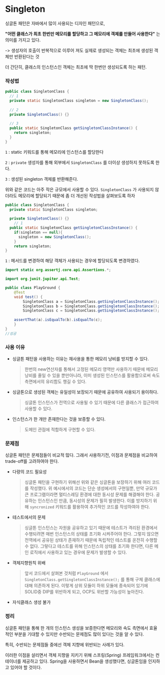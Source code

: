 # Singleton

싱글톤 패턴은 자바에서 많이 사용되는 디자인 패턴으로,

**"어떤 클래스가 최초 한번만 메모리를 할당하고 그 메모리에 객체를 만들어 사용한다"** 는 의미를 가지고 있다.

-> 생성자의 호출이 반복적으로 이루어 져도 실제로 생성되는 객체는 최초에 생성된 객체만 반환된다는 것

더 간단히, 클래스의 인스턴스인 객체는 최초에 딱 한번만 생성되도록 하는 패턴.



### 작성법

```java
public class SingletonClass {
  // 1
  private static SingletonClass singleton = new SingletonClass();
  
  // 2
  private SingletonClass() {}
  
  // 3
  public static SingletonClass getSingletonClassInstance() {
    return singleton;
  }
}
```

`1` : static 키워드를 통해 메모리에 인스턴스를 할당한다 

`2` : `private` 생성자를 통해 외부에서 `SingletonClass` 를 더이상 생성하지 못하도록 한다.

`3` : 생성된 singleton 객체를 반환해준다.

위와 같은 코드는 아주 작은 규모에서 사용할 수 있다.
`SingletonClass` 가 사용되지 않더라도 메모리에 할당되기 때문에 좀 더 개선된 작성법을 살펴보도록 하자



```java
public class SingletonClass {
  private static SingletonClass singleton;
  
  private SingletonClass() {}  
 	// 1
  public static SingletonClass getSingletonClassInstance() {
    if(singleton == null){
      singleton = new SingletonClass();
    }
    return singleton;
}
```

`1` : 메서드를 변경하여 해당 객체가 사용되는 경우에 할당되도록 변경하였다.

```java
import static org.assertj.core.api.Assertions.*;

import org.junit.jupiter.api.Test;

public class PlayGround {
	@Test
	void test() {
		SingletonClass a = SingletonClass.getSingletonClassInstance();
		SingletonClass b = SingletonClass.getSingletonClassInstance();
		SingletonClass c = SingletonClass.getSingletonClassInstance();
		
    assertThat(a).isEqualTo(b).isEqualTo(c);
	}
}
//성공
```





### 사용 이유

- 싱글톤 패턴을 사용하는 이유는 재사용을 통한 메모리 낭비를 방지할 수 있다.

  >한번의 new연산자를 통해서 고정된 메모리 영역만 사용하기 때문에 메모리 낭비를 줄일 수 있을 뿐만아니라, 이미 생성된 인스턴스를 활용함으로써 속도 측면에서의 유리함도 챙길 수 있다.

  

- 싱글톤으로 생성된 객체는 유일성이 보장되기 때문에 공유하여 사용되기 용이하다.

  > 싱글톤 인스턴스가 전역으로 사용될 수 있기 때문에 다른 클래스가 접근하여 사용할 수 있다.

- 인스턴스가 한 개만 존재한다는 것을 보증할 수 있다.

  > 도메인 관점에 적합하게 구현할 수 있다.



### 문제점

싱글톤 패턴은 문제점들이 비교적 많다. 그래서 사용하기전, 이점과 문제점을 비교하여 trade-off를 고려하여야 한다.

- 다량의 코드 필요성

  >싱글톤 패턴을 구현하기 위해선 위와 같은 싱글톤을 보장하기 위해 여러 코드를 작성했다. 위 예시에서의 코드는 단순 생성에서의 구현일뿐, 만약 규모가 큰 프로그램이라면 멀티스레딩 환경에 대한 동시성 문제를 해결해야 한다. 공유하는 인스턴스인 만큼, 동시성의 문제가 필히 발생한다. 이를 방지하기 위해 `syncronized` 키워드를 활용하여 추가적인 코드를 작성하여야 한다.

  

- 테스트에서의 문제

  >싱글톤 인스턴스는 자원을 공유하고 있기 때문에 테스트가 격리된 환경에서 수행되려면 매번 인스턴스의 상태를 초기화 시켜주어야 한다. 그렇지 않으면 전역에서 공유된 상태가 존재하기 때문에 독립적인 테스트를 온전히 수행할 수 없다. 그렇다고 테스트를 위해 인스턴스의 상태를 초기화 한다면, 다른 메인 로직에서 사용하고 있는 경우에 문제가 발생할 수 있다.

  

- 객체지향원칙 위배

  > 앞서 코드에서 살펴본 것처럼 `PlayGround` 에서 `SingletonClass.getSingletonClassInstance();` 를 통해 구체 클래스에 대해 의존하게 된다. 이렇게 상위 모듈이 하위 모듈에 종속되어 있기에 SOLID중 DIP를 위반하게 되고, OCP도 위반할 가능성이 높아진다.

- 자식클래스 생성 불가



### 정리

싱글톤 패턴을 통해 한 개의 인스턴스 생성을 보증한다면 메모리와 속도 측면에서 효율적인 부분을 기대할 수 있지만 수반되는 문제점도 많이 있다는 것을 알 수 있다. 

특히, 수반되는 문제점들 중에선 객체 지향에 위반되는 사례가 있다.

이러한 이점을 살리면서 객체 지향을 지키기 위해 스프링(Spring) 프레임워크에서는 컨테이너를 제공하고 있다. Spring을 사용하면서 Bean을 생성했다면, 싱글톤임을 인지하고 있어야 할 것이다.
